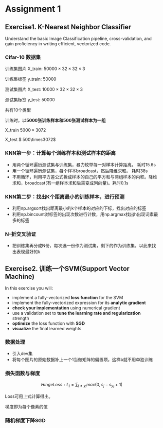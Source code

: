 # Assignment 1



## Exercise1. K-Nearest Neighbor Classifier

Understand the basic Image Classification pipeline, cross-validation, and gain proficiency in writing efficient, vectorized code.


### Cifar-10 数据集

训练集图片 X_train: $50000\times32\times32\times3$

训练集标签 y_train: $50000$

测试集图片 X_test: $10000\times32\times32\times3$

测试集标签 y_test: $50000$

共有10个类型


训练时，以**5000张训练样本和500张测试样本为一组**

X_train $5000\times3072$

X_test  $ 500\times3072$


### KNN第一步：计算每个训练样本和测试样本的距离

* 用两个循环遍历测试集与训练集，暴力枚举每一对样本计算距离。 耗时15.6s
* 用一个循环遍历测试集，每个样本broadcast，然后降维求和。 耗时38s
* 不用循环，利用平方差公式拆成样本的自己的平方和与两组样本的内积。降维求和，broadcast(有一组样本求和后需变成列向量)。耗时0.1s

### KNN第二步：找出K个距离最小的训练样本，进行预测

* 利用np.argsort找出距离最小的k个样本的对应的下标，找出对应的标签
* 利用np.bincount对标签的出现次数进行计数，用np.argmax找出h出现词素最多的标签

### N-折交叉验证

* 把训练集再分成N份，每次选一份作为测试集，剩下的作为训练集。以此来找出表现最好的k

## Exercise2. 训练一个SVM(Support Vector Machine)

In this exercise you will:

- implement a fully-vectorized **loss function** for the SVM
- implement the fully-vectorized expression for its **analytic gradient**
- **check your implementation** using numerical gradient
- use a validation set to **tune the learning rate and regularization** strength
- **optimize** the loss function with **SGD**
- **visualize** the final learned weights

### 数据处理

- 引入dev集
- 将每个图片的原始数据补上一个1当做矩阵的偏置项，这样b就不用单独训练

### 损失函数与梯度

$$
Hinge Loss:L_i = \sum_{j\neq y_i}max(0, s_j-s_{y_i} + 1)
$$

Loss可用上式计算得出。

梯度即为每个像素的值

### 随机梯度下降SGD
